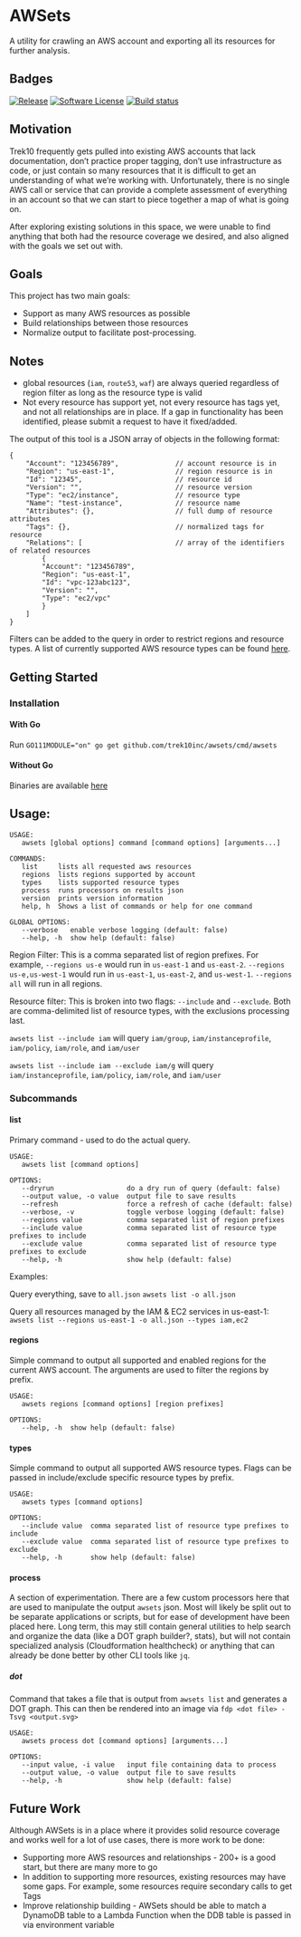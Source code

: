 # AWSets

A utility for crawling an AWS account and exporting all its resources for further analysis.

## Badges
[![Release](https://img.shields.io/github/v/release/trek10inc/awsets?include_prereleases)](https://github.com/trek10inc/awsets/releases/latest)
[![Software License](https://img.shields.io/badge/license-MIT-brightgreen.svg?style=for-the-badge)](/LICENSE.md)
[![Build status](https://img.shields.io/github/workflow/status/trek10inc/awsets/test?style=for-the-badge)](https://github.com/trek10inc/awsets/actions?workflow=test)

## Motivation
Trek10 frequently gets pulled into existing AWS accounts that lack documentation, don’t practice proper tagging, don’t use infrastructure as code, or just contain so many resources that it is difficult to get an understanding of what we’re working with. Unfortunately, there is no single AWS call or service that can provide a complete assessment of everything in an account so that we can start to piece together a map of what is going on.

After exploring existing solutions in this space, we were unable to find anything that both had the resource coverage we desired, and also aligned with the goals we set out with.

## Goals
This project has two main goals:
* Support as many AWS resources as possible
* Build relationships between those resources
* Normalize output to facilitate post-processing.

## Notes
* global resources (`iam`, `route53`, `waf`) are always queried regardless of region filter as long as the resource type is valid
* Not every resource has support yet, not every resource has tags yet, and not all relationships are in place. If a gap in functionality has been identified, please submit a request to have it fixed/added.

The output of this tool is a JSON array of objects in the following format:
```json5
{
    "Account": "123456789",              // account resource is in
    "Region": "us-east-1",               // region resource is in
    "Id": "12345",                       // resource id
    "Version": "",                       // resource version
    "Type": "ec2/instance",              // resource type
    "Name": "test-instance",             // resource name
    "Attributes": {},                    // full dump of resource attributes
    "Tags": {},                          // normalized tags for resource
    "Relations": [                       // array of the identifiers of related resources
        {
        "Account": "123456789",
        "Region": "us-east-1",
        "Id": "vpc-123abc123",
        "Version": "",
        "Type": "ec2/vpc"
        }
    ]
}
```

Filters can be added to the query in order to restrict regions and resource types. A list of currently supported AWS resource types can be found [here](supported_resources.md).

## Getting Started

### Installation
#### With Go
Run `GO111MODULE="on" go get github.com/trek10inc/awsets/cmd/awsets`

#### Without Go
Binaries are available [here](https://github.com/trek10inc/awsets/releases)

## Usage:
```
USAGE:
   awsets [global options] command [command options] [arguments...]

COMMANDS:
   list     lists all requested aws resources
   regions  lists regions supported by account
   types    lists supported resource types
   process  runs processors on results json
   version  prints version information
   help, h  Shows a list of commands or help for one command

GLOBAL OPTIONS:
   --verbose   enable verbose logging (default: false)
   --help, -h  show help (default: false)
```

Region Filter:
This is a comma separated list of region prefixes. For example, `--regions us-e` would run in `us-east-1` and `us-east-2`. `--regions us-e,us-west-1` would run in `us-east-1`, `us-east-2`, and `us-west-1`. `--regions all` will run in all regions.

Resource filter:
This is broken into two flags: `--include` and `--exclude`. Both are comma-delimited list of resource types, with the exclusions processing last.

`awsets list --include iam` will query `iam/group`, `iam/instanceprofile`, `iam/policy`, `iam/role`, and `iam/user`

`awsets list --include iam --exclude iam/g` will query `iam/instanceprofile`, `iam/policy`, `iam/role`, and `iam/user`

### Subcommands

#### list

Primary command - used to do the actual query.

```
USAGE:
   awsets list [command options]

OPTIONS:
   --dryrun                  do a dry run of query (default: false)
   --output value, -o value  output file to save results
   --refresh                 force a refresh of cache (default: false)
   --verbose, -v             toggle verbose logging (default: false)
   --regions value           comma separated list of region prefixes
   --include value           comma separated list of resource type prefixes to include
   --exclude value           comma separated list of resource type prefixes to exclude
   --help, -h                show help (default: false)
```

Examples:

Query everything, save to `all.json`
`awsets list -o all.json`

Query all resources managed by the IAM & EC2 services in us-east-1:
`awsets list --regions us-east-1 -o all.json --types iam,ec2`

#### regions

Simple command to output all supported and enabled regions for the current AWS account. The arguments are used to filter the regions by prefix.

```
USAGE:
   awsets regions [command options] [region prefixes]

OPTIONS:
   --help, -h  show help (default: false)
```

#### types

Simple command to output all supported AWS resource types. Flags can be passed in include/exclude specific resource types by prefix.

```
USAGE:
   awsets types [command options]  

OPTIONS:
   --include value  comma separated list of resource type prefixes to include
   --exclude value  comma separated list of resource type prefixes to exclude
   --help, -h       show help (default: false)
```

#### process

A section of experimentation. There are a few custom processors here that are used to manipulate the output `awsets` json. Most will likely be split out to be separate applications or scripts, but for ease of development have been placed here. Long term, this may still contain general utilities to help search and organize the data (like a DOT graph builder?, stats), but will not contain specialized analysis (Cloudformation healthcheck) or anything that can already be done better by other CLI tools like `jq`. 

##### dot

Command that takes a file that is output from `awsets list` and generates a DOT graph. This can then be rendered into an image via `fdp <dot file> -Tsvg <output.svg>`

```
USAGE:
   awsets process dot [command options] [arguments...]

OPTIONS:
   --input value, -i value   input file containing data to process
   --output value, -o value  output file to save results
   --help, -h                show help (default: false)
```

## Future Work

Although AWSets is in a place where it provides solid resource coverage and works well for a lot of use cases, there is more work to be done:
* Supporting more AWS resources and relationships - 200+ is a good start, but there are many more to go
* In addition to supporting more resources, existing resources may have some gaps. For example, some resources require secondary calls to get Tags
* Improve relationship building - AWSets should be able to match a DynamoDB table to a Lambda Function when the DDB table is passed in via environment variable